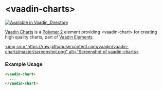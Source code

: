 
# &lt;vaadin-charts&gt;

[![Available in Vaadin_Directory](https://img.shields.io/vaadin-directory/v/vaadinvaadin-charts.svg)](https://vaadin.com/directory/component/vaadinvaadin-charts)

[Vaadin Charts](https://vaadin.com/charts) is a [Polymer 2](http://polymer-project.org) element providing &lt;vaadin-chart&gt; for creating high quality charts, part of [Vaadin Elements](https://vaadin.com/elements).

[<img src="https://raw.githubusercontent.com/vaadin/vaadin-charts/master/screenshot.png" alt="Screenshot of vaadin-charts>](https://vaadin.com/components/vaadin-charts)


### Example Usage
```html
<vaadin-chart>
  ...
</vaadin-chart>
```


